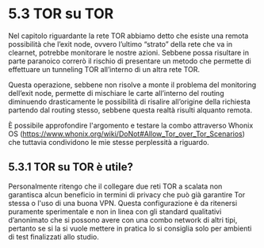 # 5.3 TOR su TOR
Nel capitolo riguardante la rete TOR abbiamo detto che esiste una remota possibilità che l’exit node, ovvero l’ultimo “strato” della rete che va in clearnet, potrebbe monitorare le nostre azioni. Sebbene possa risultare in parte paranoico correrò il rischio di presentare un metodo che permette di effettuare un tunneling TOR all’interno di un altra rete TOR.

Questa operazione, sebbene non risolve a monte il problema del monitoring dell’exit node, permette di mischiare le carte all’interno del routing diminuendo drasticamente le possibilità di risalire all’origine della richiesta partendo dal routing stesso, sebbene questa realtà risulti alquanto remota.

È possibile approfondire l'argomento e testare la combo attraverso Whonix OS (https://www.whonix.org/wiki/DoNot#Allow_Tor_over_Tor_Scenarios) che tuttavia condividono le mie stesse perplessità a riguardo.

## 5.3.1 TOR su TOR è utile?
Personalmente ritengo che il collegare due reti TOR a scalata non garantisca alcun beneficio in termini di privacy che può già garantire Tor stessa o l'uso di una buona VPN. Questa configurazione è da ritenersi puramente sperimentale e non in linea con gli standard qualitativi d’anonimato che si possono avere con una combo network di altri tipi, pertanto se si la si vuole mettere in pratica lo si consiglia solo per ambienti di test finalizzati allo studio.
